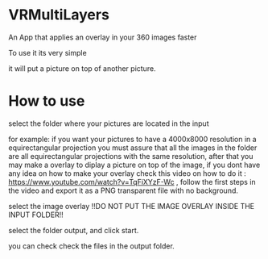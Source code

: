 # VRMultiLayers
An App that applies an overlay in your 360 images faster


To use it its very simple

it will put a picture on top of another picture.

# How to use

select the folder where your pictures are located in the input

for example: if you want your pictures to have a 4000x8000 resolution in a equirectangular projection you must assure that all the images in the folder are all equirectangular projections with the same resolution, after that you may make a overlay to diplay a picture on top of the image, if you dont have any idea on how to make your overlay check this video on how to do it : https://www.youtube.com/watch?v=TqFiXYzF-Wc , follow the first steps in the video and export it as a PNG transparent file with no background.

select the image overlay  !!DO NOT PUT THE IMAGE OVERLAY INSIDE THE INPUT FOLDER!!

select the folder output, and click start.

you can check check the files in the output folder.
